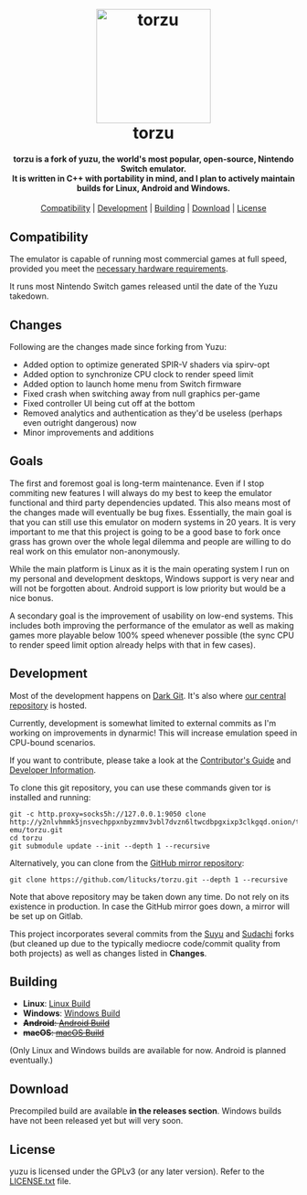 <!--
SPDX-FileCopyrightText: 2018 yuzu Emulator Project - 2024 torzu Emulator Project
SPDX-License-Identifier: GPL-2.0-or-later
-->

<h1 align="center">
  <br>
  <a href="http://y2nlvhmmk5jnsvechppxnbyzmmv3vbl7dvzn6ltwcdbpgxixp3clkgqd.onion/torzu-emu/torzu"><img src="https://raw.githubusercontent.com/litucks/torzu/master/dist/yuzu.bmp" alt="torzu" width="200"></a>
  <br>
  <b>torzu</b>
  <br>
</h1>

<h4 align="center"><b>torzu</b> is a fork of yuzu, the world's most popular, open-source, Nintendo Switch emulator.
<br>
It is written in C++ with portability in mind, and I plan to actively maintain builds for Linux, Android and Windows.
</h4>

<p align="center">
  <a href="#compatibility">Compatibility</a> |
  <a href="#development">Development</a> |
  <a href="#building">Building</a> |
  <a href="#download">Download</a> |
  <a href="#license">License</a>
</p>

## Compatibility

The emulator is capable of running most commercial games at full speed, provided you meet the [necessary hardware requirements](http://web.archive.org/web/20240130133811/https://yuzu-emu.org/help/quickstart/#hardware-requirements).

It runs most Nintendo Switch games released until the date of the Yuzu takedown.

## Changes

Following are the changes made since forking from Yuzu:

 - Added option to optimize generated SPIR-V shaders via spirv-opt
 - Added option to synchronize CPU clock to render speed limit
 - Added option to launch home menu from Switch firmware
 - Fixed crash when switching away from null graphics per-game
 - Fixed controller UI being cut off at the bottom
 - Removed analytics and authentication as they'd be useless (perhaps even outright dangerous) now
 - Minor improvements and additions

## Goals

The first and foremost goal is long-term maintenance. Even if I stop commiting new features I will always do my best to keep the emulator functional and third party dependencies updated. This also means most of the changes made will eventually be bug fixes.
Essentially, the main goal is that you can still use this emulator on modern systems in 20 years.
It is very important to me that this project is going to be a good base to fork once grass has grown over the whole legal dilemma and people are willing to do real work on this emulator non-anonymously.

While the main platform is Linux as it is the main operating system I run on my personal and development desktops, Windows support is very near and will not be forgotten about. Android support is low priority but would be a nice bonus.

A secondary goal is the improvement of usability on low-end systems. This includes both improving the performance of the emulator as well as making games more playable below 100% speed whenever possible (the sync CPU to render speed limit option already helps with that in few cases).

## Development

Most of the development happens on [Dark Git](http://y2nlvhmmk5jnsvechppxnbyzmmv3vbl7dvzn6ltwcdbpgxixp3clkgqd.onion/). It's also where [our central repository](http://y2nlvhmmk5jnsvechppxnbyzmmv3vbl7dvzn6ltwcdbpgxixp3clkgqd.onion/torzu-emu/torzu) is hosted.

Currently, development is somewhat limited to external commits as I'm working on improvements in dynarmic! This will increase emulation speed in CPU-bound scenarios.

If you want to contribute, please take a look at the [Contributor's Guide](http://y2nlvhmmk5jnsvechppxnbyzmmv3vbl7dvzn6ltwcdbpgxixp3clkgqd.onion/torzu-emu/torzu/wiki/Contributing) and [Developer Information](http://y2nlvhmmk5jnsvechppxnbyzmmv3vbl7dvzn6ltwcdbpgxixp3clkgqd.onion/torzu-emu/torzu/wiki/Developer-Information).

To clone this git repository, you can use these commands given tor is installed and running:

    git -c http.proxy=socks5h://127.0.0.1:9050 clone http://y2nlvhmmk5jnsvechppxnbyzmmv3vbl7dvzn6ltwcdbpgxixp3clkgqd.onion/torzu-emu/torzu.git
    cd torzu
    git submodule update --init --depth 1 --recursive

Alternatively, you can clone from the [GitHub mirror repository](https://github.com/litucks/torzu):

    git clone https://github.com/litucks/torzu.git --depth 1 --recursive

Note that above repository may be taken down any time. Do not rely on its existence in production. In case the GitHub mirror goes down, a mirror will be set up on Gitlab.

This project incorporates several commits from the [Suyu](https://suyu.dev) and [Sudachi](https://github.com/sudachi-emu/sudachi) forks (but cleaned up due to the typically mediocre code/commit quality from both projects) as well as changes listed in **Changes**.

## Building

* __Linux__: [Linux Build](http://y2nlvhmmk5jnsvechppxnbyzmmv3vbl7dvzn6ltwcdbpgxixp3clkgqd.onion/torzu-emu/torzu/wiki/Building-for-Linux)
* __Windows__: [Windows Build](http://y2nlvhmmk5jnsvechppxnbyzmmv3vbl7dvzn6ltwcdbpgxixp3clkgqd.onion/torzu-emu/torzu/wiki/Building-for-Windows)
* ~~__Android__: [Android Build](http://y2nlvhmmk5jnsvechppxnbyzmmv3vbl7dvzn6ltwcdbpgxixp3clkgqd.onion/torzu-emu/torzu/wiki/Building-For-Android)~~
* ~~__macOS__: [macOS Build](http://y2nlvhmmk5jnsvechppxnbyzmmv3vbl7dvzn6ltwcdbpgxixp3clkgqd.onion/torzu-emu/torzu/wiki/Building-for-macOS)~~

(Only Linux and Windows builds are available for now. Android is planned eventually.)

## Download

Precompiled build are available **in the releases section**.
Windows builds have not been released yet but will very soon.

## License

yuzu is licensed under the GPLv3 (or any later version). Refer to the [LICENSE.txt](https://github.com/yuzu-emu/yuzu/blob/master/LICENSE.txt) file.
